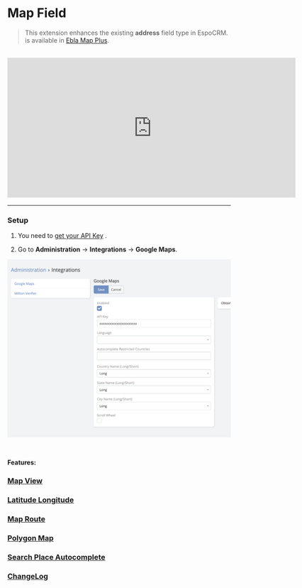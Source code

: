 # Map Field <a href="https://www.eblasoft.com.tr/espocrm-extension-page/espocrm-map-extension" target="_blank" id="ext-version" data-id="636c9732e830bebeb"></a>

> This extension enhances the existing **address** field type in EspoCRM.
> is available in [Ebla Map Plus](https://www.eblasoft.com.tr/espocrm-extension-page/espocrm-map-extension).


<br>
<iframe width="650" height="315" src=" https://www.youtube.com/embed/Cu9MdF8_LVM" frameborder="0" allow="accelerometer; autoplay; clipboard-write; encrypted-media; gyroscope; picture-in-picture" allowfullscreen></iframe>
<br>

---

### Setup

1. You need to [get your API Key](https://developers.google.com/maps/documentation/places/web-service/get-api-key) .

2. Go to **Administration** -> **Integrations** -> **Google Maps**.

![API Key](../../_static/images/extensions/map-plus/api-key.png)

<br>

**Features:**

### [Map View](map-view.md)

### [Latitude Longitude](latitude-and-longitude.md)

### [Map Route](map-route.md)

### [Polygon Map](polygon-map.md)

### [Search Place Autocomplete](search-place-autocomplete.md)

### <font color=gray> [ChangeLog](changelog.md) </font>